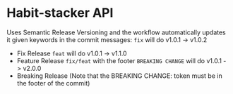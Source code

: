 # Habit-stacker API

Uses Semantic Release Versioning and the workflow automatically updates it given keywords in the commit messages:
`fix` will do v1.0.1 -> v1.0.2
- Fix Release
`feat` will do v1.0.1 -> v1.1.0
- Feature Release
`fix/feat` with the footer `BREAKING CHANGE` will do v1.0.1 -> v2.0.0
- Breaking Release (Note that the BREAKING CHANGE:  token must be in the footer of the commit)


